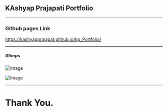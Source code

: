 ## KAshyap Prajapati Portfolio

---
### Github pages Link
https://kashyapprajapat.github.io/kp_Portfolio/

---

##### Glimps
![Image](https://res.cloudinary.com/dpf5bkafv/image/upload/v1748243347/portfolio/glibfvuygewli8kqysgd.png)


![Image](https://res.cloudinary.com/dpf5bkafv/image/upload/v1748243347/portfolio/f5368lxe8wiu3fhf7750.png)

---

# Thank You.